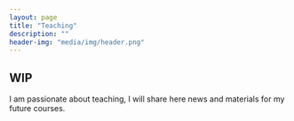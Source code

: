 ```yaml
---
layout: page
title: "Teaching"
description: ""
header-img: "media/img/header.png"
---
```


WIP
-----------------
I am passionate about teaching, I will share here news and materials for my future courses.
